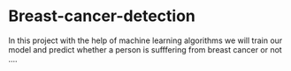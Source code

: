 # Breast-cancer-detection
In this project with the help of machine learning algorithms we will train our model and predict whether a person is sufffering from breast cancer or not ....
